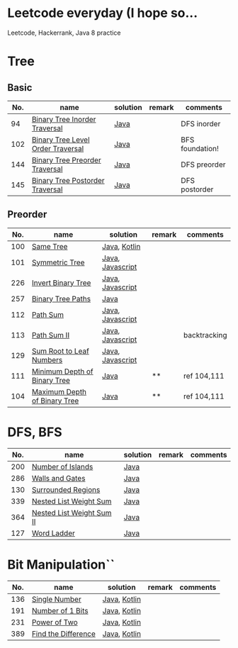 # Leetcode everyday (I hope so...

Leetcode, Hackerrank, Java 8 practice


# Tree

## Basic
| No.    |   name  | solution | remark | comments |
| --- | --- | -------- | -------- | -------- |
|94|[Binary Tree Inorder Traversal](https://leetcode.com/problems/binary-tree-inorder-traversal/)                    |    [Java](https://github.com/timmyBeef/LeetcodeEveryday/blob/master/src/leetcode/trees/basic/BinaryTreeInorderTraversal.java)      |          |    DFS inorder      |
|102|[Binary Tree Level Order Traversal](https://leetcode.com/problems/binary-tree-level-order-traversal/)           |    [Java](https://github.com/timmyBeef/LeetcodeEveryday/blob/master/src/leetcode/trees/basic/BinaryTreeLevelOrderTraversal.java)       |          |   BFS foundation!      |
|144|[Binary Tree Preorder Traversal](https://leetcode.com/problems/binary-tree-preorder-traversal/)                 |    [Java](https://github.com/timmyBeef/LeetcodeEveryday/blob/master/src/leetcode/trees/basic/BinaryTreePreorderTraversal.java)      |          |     DFS preorder     |
|145|[Binary Tree Postorder Traversal](https://leetcode.com/problems/binary-tree-postorder-traversal/)               |    [Java](https://github.com/timmyBeef/LeetcodeEveryday/blob/master/src/leetcode/trees/basic/BinaryTreePostorderTraversal.java)       |          |     DFS postorder     |

## Preorder
| No.    |   name  | solution | remark | comments |
| --- | --- | -------- | -------- | -------- |
|100|[Same Tree](https://leetcode.com/problems/same-tree/)           |    [Java](https://github.com/timmyBeef/LeetcodeEveryday/blob/master/src/leetcode/trees/preorder/SameTree.java), [Kotlin](https://github.com/timmyBeef/LeetcodeEveryday/blob/master/src/leetcode/trees/preorder/SameTree.kt)      |          |         |
|101|[Symmetric Tree](https://leetcode.com/problems/symmetric-tree/)           |    [Java](https://github.com/timmyBeef/LeetcodeEveryday/blob/master/src/leetcode/trees/preorder/SymmetricTree.java), [Javascript](https://github.com/timmyBeef/LeetcodeEveryday/blob/master/src/leetcode/trees/preorder/SymmetricTree.js)       |          |         |
|226|[Invert Binary Tree](https://leetcode.com/problems/invert-binary-tree/)           |    [Java](https://github.com/timmyBeef/LeetcodeEveryday/blob/master/src/leetcode/trees/preorder/InvertBinaryTree.java), [Javascript](https://github.com/timmyBeef/LeetcodeEveryday/blob/master/src/leetcode/trees/preorder/InvertBinaryTree.js)       |          |         |
|257|[Binary Tree Paths](https://leetcode.com/problems/binary-tree-paths/)           |    [Java](https://github.com/timmyBeef/LeetcodeEveryday/blob/master/src/leetcode/trees/preorder/BinaryTreePaths.java)       |          |         |
|112|[Path Sum](https://leetcode.com/problems/path-sum/)           |    [Java](https://github.com/timmyBeef/LeetcodeEveryday/blob/master/src/leetcode/trees/preorder/PathSum.java), [Javascript](https://github.com/timmyBeef/LeetcodeEveryday/blob/master/src/leetcode/trees/preorder/PathSum.js)       |          |         |
|113|[Path Sum II](https://leetcode.com/problems/path-sum-ii/)           |    [Java](https://github.com/timmyBeef/LeetcodeEveryday/blob/master/src/leetcode/trees/preorder/PathSum2.java), [Javascript](https://github.com/timmyBeef/LeetcodeEveryday/blob/master/src/leetcode/trees/preorder/PathSum2.js)       |          |    backtracking     |
|129|[Sum Root to Leaf Numbers](https://leetcode.com/problems/sum-root-to-leaf-numbers/)           |    [Java](https://github.com/timmyBeef/LeetcodeEveryday/blob/master/src/leetcode/trees/preorder/SumRoottoLeafNumbers.java), [Javascript](https://github.com/timmyBeef/LeetcodeEveryday/blob/master/src/leetcode/trees/preorder/SumRoottoLeafNumbers.js)       |          |         |
|111|[Minimum Depth of Binary Tree](https://leetcode.com/problems/minimum-depth-of-binary-tree/)           |    [Java](https://github.com/timmyBeef/LeetcodeEveryday/blob/master/src/leetcode/trees/preorder/MinimumDepthofBinaryTree.java)       |    **     |    ref 104,111      |
|104|[Maximum Depth of Binary Tree](https://leetcode.com/problems/maximum-depth-of-binary-tree/)           |    [Java](https://github.com/timmyBeef/LeetcodeEveryday/blob/master/src/leetcode/trees/preorder/MaximumDepthOfBinaryTree.java)       |    **      |    ref 104,111      |


# DFS, BFS
| No.    |   name  | solution | remark | comments |
| --- | --- | -------- | -------- | -------- |
|200|[Number of Islands](https://leetcode.com/problems/number-of-islands/)                    |    [Java](https://github.com/timmyBeef/LeetcodeEveryday/blob/master/src/leetcode/BFSDFS)      |          |          |
|286|[Walls and Gates](https://leetcode.com/problems/walls-and-gates/)                    |    [Java](https://github.com/timmyBeef/LeetcodeEveryday/blob/master/src/leetcode/BFSDFS)      |          |          |
|130|[Surrounded Regions](https://leetcode.com/problems/surrounded-regions/)                    |    [Java](https://github.com/timmyBeef/LeetcodeEveryday/blob/master/src/leetcode/BFSDFS)      |          |          |
|339|[Nested List Weight Sum](https://leetcode.com/problems/nested-list-weight-sum/)                    |    [Java](https://github.com/timmyBeef/LeetcodeEveryday/blob/master/src/leetcode/BFSDFS)      |          |          |
|364|[Nested List Weight Sum II](https://leetcode.com/problems/nested-list-weight-sum-ii/)                    |    [Java](https://github.com/timmyBeef/LeetcodeEveryday/blob/master/src/leetcode/BFSDFS)      |          |          |
|127|[Word Ladder](https://leetcode.com/problems/word-ladder/)                    |    [Java](https://github.com/timmyBeef/LeetcodeEveryday/blob/master/src/leetcode/bfs/WordLadder.java)      |          |          |

# Bit Manipulation``
| No.    |   name  | solution | remark | comments |
| --- | --- | -------- | -------- | -------- |
|136|[Single Number](https://leetcode.com/problems/single-number/)                    |    [Java](https://github.com/timmyBeef/LeetcodeEveryday/blob/master/src/leetcode/bit/java/SingleNumber.java), [Kotlin](https://github.com/timmyBeef/LeetcodeEveryday/blob/master/src/leetcode/bit/kotlin/SingleNumber.kt)      |          |          |
|191|[Number of 1 Bits](https://leetcode.com/problems/number-of-1-bits/)                    |    [Java](https://github.com/timmyBeef/LeetcodeEveryday/blob/master/src/leetcode/bit/java/NumberOf1Bits.java), [Kotlin](https://github.com/timmyBeef/LeetcodeEveryday/blob/master/src/leetcode/bit/kotlin/NumberOf1Bits.kt)      |          |          |
|231|[Power of Two](https://leetcode.com/problems/power-of-two/)                    |    [Java](https://github.com/timmyBeef/LeetcodeEveryday/blob/master/src/leetcode/bit/java/PowerOfTwo.java), [Kotlin](https://github.com/timmyBeef/LeetcodeEveryday/blob/master/src/leetcode/bit/kotlin/PowerOfTwo.kt)      |          |          |
|389|[Find the Difference](https://leetcode.com/problems/find-the-difference/)                    |    [Java](https://github.com/timmyBeef/LeetcodeEveryday/blob/master/src/leetcode/bit/java/FindTheDifference.java), [Kotlin](https://github.com/timmyBeef/LeetcodeEveryday/blob/master/src/leetcode/bit/kotlin/FindTheDifference.kt)      |          |          |
